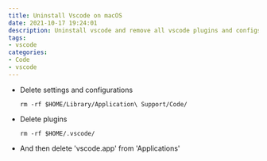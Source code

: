 ```yaml
---
title: Uninstall Vscode on macOS
date: 2021-10-17 19:24:01
description: Uninstall vscode and remove all vscode plugins and configs
tags: 
- vscode
categories: 
- Code
- vscode
---
```



- Delete settings and configurations

    ```shell
    rm -rf $HOME/Library/Application\ Support/Code/
    ```

- Delete plugins

    ```shell
    rm -rf $HOME/.vscode/
    ```

- And then delete 'vscode.app' from 'Applications'

